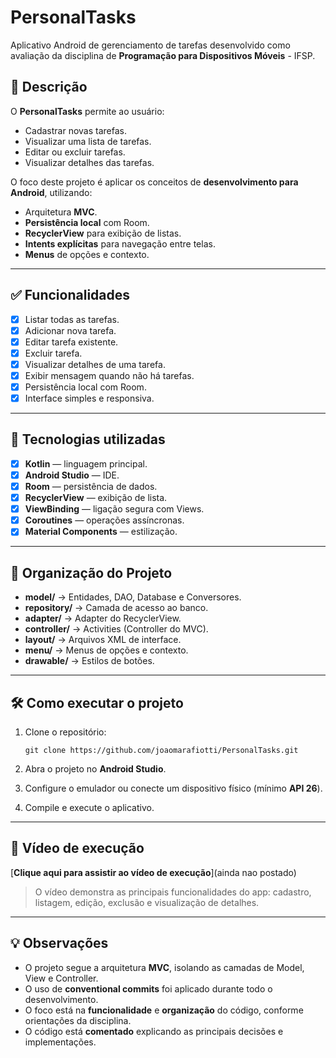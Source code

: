
# PersonalTasks

Aplicativo Android de gerenciamento de tarefas desenvolvido como avaliação da disciplina de **Programação para Dispositivos Móveis** - IFSP.

## 📱 Descrição

O **PersonalTasks** permite ao usuário:

- Cadastrar novas tarefas.
- Visualizar uma lista de tarefas.
- Editar ou excluir tarefas.
- Visualizar detalhes das tarefas.

O foco deste projeto é aplicar os conceitos de **desenvolvimento para Android**, utilizando:

- Arquitetura **MVC**.
- **Persistência local** com Room.
- **RecyclerView** para exibição de listas.
- **Intents explícitas** para navegação entre telas.
- **Menus** de opções e contexto.

---

## ✅ **Funcionalidades**

- [x] Listar todas as tarefas.
- [x] Adicionar nova tarefa.
- [x] Editar tarefa existente.
- [x] Excluir tarefa.
- [x] Visualizar detalhes de uma tarefa.
- [x] Exibir mensagem quando não há tarefas.
- [x] Persistência local com Room.
- [x] Interface simples e responsiva.

---

## 🚀 **Tecnologias utilizadas**

- [x] **Kotlin** — linguagem principal.
- [x] **Android Studio** — IDE.
- [x] **Room** — persistência de dados.
- [x] **RecyclerView** — exibição de lista.
- [x] **ViewBinding** — ligação segura com Views.
- [x] **Coroutines** — operações assíncronas.
- [x] **Material Components** — estilização.

---

## 📂 **Organização do Projeto**

- **model/** → Entidades, DAO, Database e Conversores.
- **repository/** → Camada de acesso ao banco.
- **adapter/** → Adapter do RecyclerView.
- **controller/** → Activities (Controller do MVC).
- **layout/** → Arquivos XML de interface.
- **menu/** → Menus de opções e contexto.
- **drawable/** → Estilos de botões.

---

## 🛠️ **Como executar o projeto**

1. Clone o repositório:

   ```
   git clone https://github.com/joaomarafiotti/PersonalTasks.git
   ```

2. Abra o projeto no **Android Studio**.

3. Configure o emulador ou conecte um dispositivo físico (mínimo **API 26**).

4. Compile e execute o aplicativo.

---

## 🎥 **Vídeo de execução**

[**Clique aqui para assistir ao vídeo de execução**](ainda nao postado)  
> O vídeo demonstra as principais funcionalidades do app: cadastro, listagem, edição, exclusão e visualização de detalhes.

---

## 💡 **Observações**

- O projeto segue a arquitetura **MVC**, isolando as camadas de Model, View e Controller.
- O uso de **conventional commits** foi aplicado durante todo o desenvolvimento.
- O foco está na **funcionalidade** e **organização** do código, conforme orientações da disciplina.
- O código está **comentado** explicando as principais decisões e implementações.
